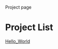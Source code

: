 Project page 

<h1>Project List</h1>

<a href="Hello_world/index.html" target="_blank">Hello_World</a>

>